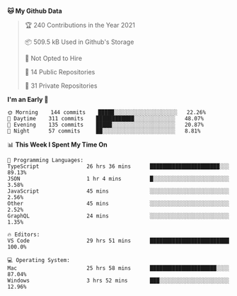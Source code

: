 <!--START_SECTION:waka-->
**🐱 My Github Data** 

> 🏆 240 Contributions in the Year 2021
 > 
> 📦 509.5 kB Used in Github's Storage 
 > 
> 🚫 Not Opted to Hire
 > 
> 📜 14 Public Repositories 
 > 
> 🔑 31 Private Repositories  
 > 
**I'm an Early 🐤** 

```text
🌞 Morning    144 commits    █████░░░░░░░░░░░░░░░░░░░░   22.26% 
🌆 Daytime    311 commits    ████████████░░░░░░░░░░░░░   48.07% 
🌃 Evening    135 commits    █████░░░░░░░░░░░░░░░░░░░░   20.87% 
🌙 Night      57 commits     ██░░░░░░░░░░░░░░░░░░░░░░░   8.81%

```


📊 **This Week I Spent My Time On** 

```text
💬 Programming Languages: 
TypeScript               26 hrs 36 mins      ██████████████████████░░░   89.13% 
JSON                     1 hr 4 mins         █░░░░░░░░░░░░░░░░░░░░░░░░   3.58% 
JavaScript               45 mins             ░░░░░░░░░░░░░░░░░░░░░░░░░   2.56% 
Other                    45 mins             ░░░░░░░░░░░░░░░░░░░░░░░░░   2.52% 
GraphQL                  24 mins             ░░░░░░░░░░░░░░░░░░░░░░░░░   1.35%

🔥 Editors: 
VS Code                  29 hrs 51 mins      █████████████████████████   100.0%

💻 Operating System: 
Mac                      25 hrs 58 mins      █████████████████████░░░░   87.04% 
Windows                  3 hrs 52 mins       ███░░░░░░░░░░░░░░░░░░░░░░   12.96%

```


<!--END_SECTION:waka-->

